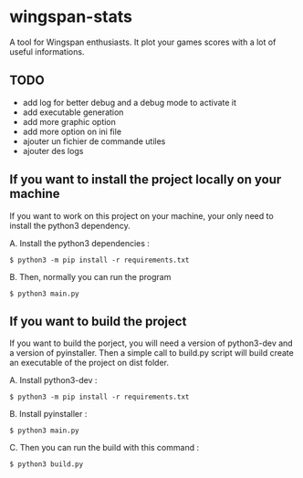 # wingspan-stats
A tool for Wingspan enthusiasts. It plot your games scores with a lot of useful informations.

## TODO
- add log for better debug and a debug mode to activate it
- add executable generation
- add more graphic option
- add more option on ini file
- ajouter un fichier de commande utiles
- ajouter des logs

## If you want to install the project locally on your machine

If you want to work on this project on your machine, your only need to install
the python3 dependency.

A. Install the python3 dependencies :
```
$ python3 -m pip install -r requirements.txt
```

B. Then, normally you can run the program 
```
$ python3 main.py
```

## If you want to build the project

If you want to build the porject, you will need a version of python3-dev and a version of pyinstaller.
Then a simple call to build.py script will build create an executable of the project on dist folder.

A. Install python3-dev :
```
$ python3 -m pip install -r requirements.txt
```

B. Install pyinstaller :
```
$ python3 main.py
```

C. Then you can run the build with this command :
```
$ python3 build.py
```